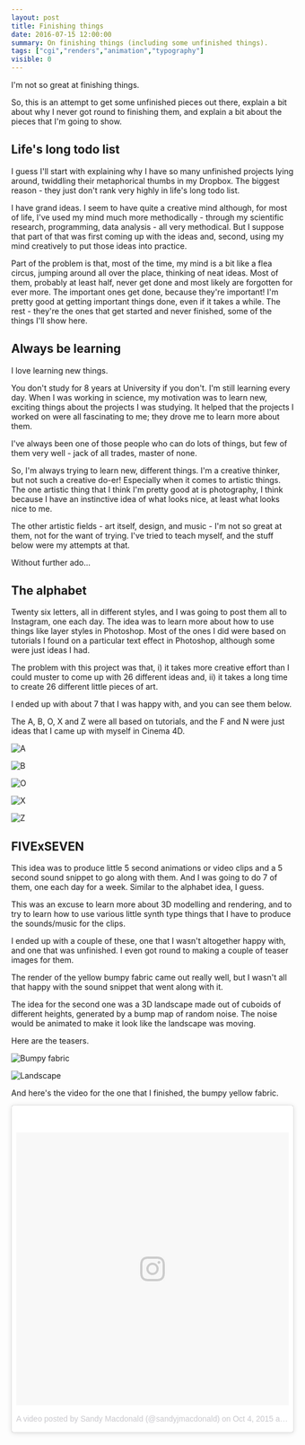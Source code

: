 ```yaml
---
layout: post
title: Finishing things
date: 2016-07-15 12:00:00
summary: On finishing things (including some unfinished things).
tags: ["cgi","renders","animation","typography"]
visible: 0
---
```


I'm not so great at finishing things.

So, this is an attempt to get some unfinished pieces out there, explain a bit
about why I never got round to finishing them, and explain a bit about the
pieces that I'm going to show.

## Life's long todo list

I guess I'll start with explaining why I have so many unfinished projects lying
around, twiddling their metaphorical thumbs in my Dropbox. The biggest reason -
they just don't rank very highly in life's long todo list.

I have grand ideas. I seem to have quite a creative mind although, for most of
life, I've used my mind much more methodically - through my scientific research,
programming, data analysis - all very methodical. But I suppose that part of
that was first coming up with the ideas and, second, using my mind creatively to
put those ideas into practice.

Part of the problem is that, most of the time, my mind is a bit like a flea
circus, jumping around all over the place, thinking of neat ideas. Most of them,
probably at least half, never get done and most likely are forgotten for ever
more. The important ones get done, because they're important! I'm pretty good
at getting important things done, even if it takes a while. The rest - they're
the ones that get started and never finished, some of the things I'll show here.

## Always be learning

I love learning new things.

You don't study for 8 years at University if you don't. I'm still learning every
day. When I was working in science, my motivation was to learn new, exciting
things about the projects I was studying. It helped that the projects I worked
on were all fascinating to me; they drove me to learn more about them.

I've always been one of those people who can do lots of things, but few of them
very well - jack of all trades, master of none.

So, I'm always trying to learn new, different things. I'm a creative thinker,
but not such a creative do-er! Especially when it comes to artistic things. The
one artistic thing that I think I'm pretty good at is photography, I think
because I have an instinctive idea of what looks nice, at least what looks nice
to me.

The other artistic fields - art itself, design, and music - I'm not so great at
them, not for the want of trying. I've tried to teach myself, and the stuff
below were my attempts at that.

Without further ado...

## The alphabet

Twenty six letters, all in different styles, and I was going to post them all to
Instagram, one each day. The idea was to learn more about how to use things like
layer styles in Photoshop. Most of the ones I did were based on tutorials I
found on a particular text effect in Photoshop, although some were just ideas I
had.

The problem with this project was that, i) it takes more creative effort than I
could muster to come up with 26 different ideas and, ii) it takes a long time to
create 26 different little pieces of art.

I ended up with about 7 that I was happy with, and you can see them below.

The A, B, O, X and Z were all based on tutorials, and the F and N were just
ideas that I came up with myself in Cinema 4D.

![A](/assets/A.jpg)

![B](/assets/B.jpg)

![O](/assets/O.jpg)

![X](/assets/X.jpg)

![Z](/assets/Z.jpg)

## FIVExSEVEN

This idea was to produce little 5 second animations or video clips and a 5
second sound snippet to go along with them. And I was going to do 7 of them, one
each day for a week. Similar to the alphabet idea, I guess.

This was an excuse to learn more about 3D modelling and rendering, and to try
to learn how to use various little synth type things that I have to produce the
sounds/music for the clips.

I ended up with a couple of these, one that I wasn't altogether happy with, and
one that was unfinished. I even got round to making a couple of teaser images
for them.

The render of the yellow bumpy fabric came out really well, but I wasn't all
that happy with the sound snippet that went along with it.

The idea for the second one was a 3D landscape made out of cuboids of different
heights, generated by a bump map of random noise. The noise would be animated to
make it look like the landscape was moving.

Here are the teasers.

![Bumpy fabric](/assets/bumpy_fabric_still.jpg)

![Landscape](/assets/landscape_still.jpg)

And here's the video for the one that I finished, the bumpy yellow fabric.

<blockquote class="instagram-media" data-instgrm-version="7" style=" background:#FFF; border:0; border-radius:3px; box-shadow:0 0 1px 0 rgba(0,0,0,0.5),0 1px 10px 0 rgba(0,0,0,0.15); margin: 1px; max-width:100%; padding:0; width:99.375%; width:-webkit-calc(100% - 2px); width:calc(100% - 2px);"><div style="padding:8px;"> <div style=" background:#F8F8F8; line-height:0; margin-top:40px; padding:50.0% 0; text-align:center; width:100%;"> <div style=" background:url(data:image/png;base64,iVBORw0KGgoAAAANSUhEUgAAACwAAAAsCAMAAAApWqozAAAABGdBTUEAALGPC/xhBQAAAAFzUkdCAK7OHOkAAAAMUExURczMzPf399fX1+bm5mzY9AMAAADiSURBVDjLvZXbEsMgCES5/P8/t9FuRVCRmU73JWlzosgSIIZURCjo/ad+EQJJB4Hv8BFt+IDpQoCx1wjOSBFhh2XssxEIYn3ulI/6MNReE07UIWJEv8UEOWDS88LY97kqyTliJKKtuYBbruAyVh5wOHiXmpi5we58Ek028czwyuQdLKPG1Bkb4NnM+VeAnfHqn1k4+GPT6uGQcvu2h2OVuIf/gWUFyy8OWEpdyZSa3aVCqpVoVvzZZ2VTnn2wU8qzVjDDetO90GSy9mVLqtgYSy231MxrY6I2gGqjrTY0L8fxCxfCBbhWrsYYAAAAAElFTkSuQmCC); display:block; height:44px; margin:0 auto -44px; position:relative; top:-22px; width:44px;"></div></div><p style=" color:#c9c8cd; font-family:Arial,sans-serif; font-size:14px; line-height:17px; margin-bottom:0; margin-top:8px; overflow:hidden; padding:8px 0 7px; text-align:center; text-overflow:ellipsis; white-space:nowrap;"><a href="https://www.instagram.com/p/8bKzydTdkD/" style=" color:#c9c8cd; font-family:Arial,sans-serif; font-size:14px; font-style:normal; font-weight:normal; line-height:17px; text-decoration:none;" target="_blank">A video posted by Sandy Macdonald (@sandyjmacdonald)</a> on <time style=" font-family:Arial,sans-serif; font-size:14px; line-height:17px;" datetime="2015-10-04T17:44:37+00:00">Oct 4, 2015 at 10:44am PDT</time></p></div></blockquote> <script async defer src="//platform.instagram.com/en_US/embeds.js"></script>

